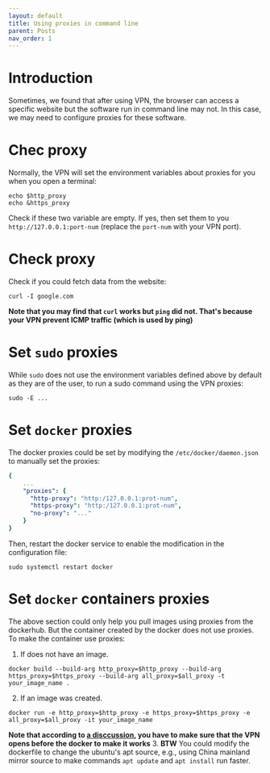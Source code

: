 ```yaml
---
layout: default
title: Using proxies in command line
parent: Posts
nav_order: 1
---
```



# Introduction
Sometimes, we found that after using VPN, the browser can access a specific website but the software run in command line may not. In this case, we may need to configure proxies for these software.

# Chec proxy
Normally, the VPN will set the environment variables about proxies for you when you open a terminal:
```terminal
echo $http_proxy
echo &https_proxy
```
Check if these two variable are empty. If yes, then set them to you `http://127.0.0.1:port-num` (replace the `port-num` with your VPN port).

# Check proxy
Check if you could fetch data from the website:
```terminal
curl -I google.com
```
**Note that you may find that `curl` works but `ping` did not. That's because your VPN prevent ICMP traffic (which is used by ping)**

# Set `sudo` proxies
While `sudo` does not use the environment variables defined above by default as they are of the user, to run a sudo command using the VPN proxies:
```terminal
sudo -E ...
```

# Set `docker` proxies
The docker proxies could be set by modifying the `/etc/docker/daemon.json` to manually set the proxies:
```yaml
{
    ...
    "proxies": {
      "http-proxy": "http:/127.0.0.1:prot-num",
      "https-proxy": "http:/127.0.0.1:prot-num",
      "no-proxy": "..."
    }
}
```
Then, restart the docker service to enable the modification in the configuration file:
```terminal
sudo systemctl restart docker
```

# Set `docker` containers proxies
The above section could only help you pull images using proxies from the dockerhub. But the container created by the docker does not use proxies. To make the container use proxies:
1. If does not have an image.
```terminal
docker build --build-arg http_proxy=$http_proxy --build-arg https_proxy=$https_proxy --build-arg all_proxy=$all_proxy -t your_image_name .
```
2. If an image was created.
```terminal
docker run -e http_proxy=$http_proxy -e https_proxy=$https_proxy -e all_proxy=$all_proxy -it your_image_name
```
**Note that according to [a disccussion](https://stackoverflow.com/a/64213074/10755569), you have to make sure that the VPN opens before the docker to make it works**
3. **BTW**
You could modify the dockerfile to change the ubuntu's apt source, e.g., using China mainland mirror source to make commands `apt update` and `apt install` run faster.
